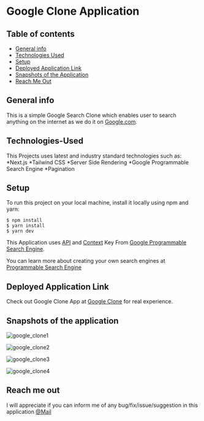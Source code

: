 # Google Clone Application

## Table of contents
* [General info](#general-info)
* [Technologies Used](#technologies-used)
* [Setup](#setup)
* [Deployed Application Link](#deployed-application-link)
* [Snapshots of the Application](#snapshots-of-the-application)
* [Reach Me Out](#reach-me-out)


## General info
This is a simple Google Search Clone which enables user to search anything on the internet as we do it on [Google.com](https://www.google.co.in/).

## Technologies-Used
This Projects uses latest and industry standard technologies such as:
*Next.js
*Tailwind CSS
*Server Side Rendering
*Google Programmable Search Engine
*Pagination

## Setup
To run this project on your local machine, install it locally using npm and yarn:

```
$ npm install
$ yarn install
$ yarn dev
```
This Application uses [API](https://developers.google.com/custom-search/v1/introduction#identify_your_application_to_google_with_api_key) and [Context](https://programmablesearchengine.google.com/controlpanel/create) Key From [Google Programmable Search Engine](https://programmablesearchengine.google.com/).

You can learn more about creating your own search engines at [Programmable Search Engine](https://developers.google.com/custom-search/docs/tutorial/introduction)


## Deployed Application Link 

Check out Google Clone App at [Google Clone](https://google-clone-plum-psi.vercel.app/) for real experience.

## Snapshots of the application
![google_clone1](https://user-images.githubusercontent.com/107386324/177013814-7a285da7-3102-4656-bed9-40d4bd06423c.png)

![google_clone2](https://user-images.githubusercontent.com/107386324/177013894-f702696d-c841-4c34-884c-93206cd0444e.png)

![google_clone3](https://user-images.githubusercontent.com/107386324/177013896-d0aadd07-9e7a-4a96-a904-f974fddffe7c.png)

![google_clone4](https://user-images.githubusercontent.com/107386324/177013897-1b1d2dad-b7f5-4982-a27f-8862ebc12f50.png)


## Reach me out

I will appreciate if you can inform me of any bug/fix/issue/suggestion in this application [@Mail](mailto:prakhardevs1@gmail.com)







